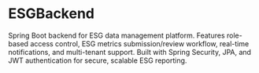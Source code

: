 # ESGBackend
Spring Boot backend for ESG data management platform. Features role-based access control, ESG metrics submission/review workflow, real-time notifications, and multi-tenant support. Built with Spring Security, JPA, and JWT authentication for secure, scalable ESG reporting.
